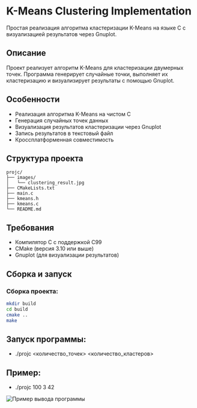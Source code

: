 # K-Means Clustering Implementation

Простая реализация алгоритма кластеризации K-Means на языке C с визуализацией результатов через Gnuplot.

## Описание

Проект реализует алгоритм K-Means для кластеризации двумерных точек. Программа генерирует случайные точки, выполняет их кластеризацию и визуализирует результаты с помощью Gnuplot.

## Особенности

- Реализация алгоритма K-Means на чистом C
- Генерация случайных точек данных
- Визуализация результатов кластеризации через Gnuplot
- Запись результатов в текстовый файл
- Кроссплатформенная совместимость

## Структура проекта
```
projc/
├── images/
│   └── clustering_result.jpg
├── CMakeLists.txt
├── main.c
├── kmeans.h
├── kmeans.c
└── README.md
```


## Требования

- Компилятор C с поддержкой C99
- CMake (версия 3.10 или выше)
- Gnuplot (для визуализации результатов)

## Сборка и запуск

### Сборка проекта:

```bash
mkdir build
cd build
cmake ..
make
```

## Запуск программы:
- ./projc <количество_точек> <количество_кластеров> <seed>

## Пример:
- ./projc 100 3 42

![Пример вывода программы](images/clustering_result.jpg)
